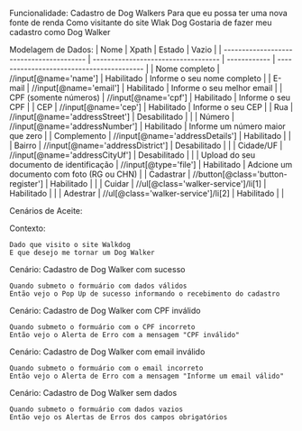 Funcionalidade: Cadastro de Dog Walkers
    Para que eu possa ter uma nova fonte de renda
    Como visitante do site Wlak Dog
    Gostaria de fazer meu cadastro como Dog Walker

Modelagem de Dados:
| Nome                                     | Xpath                               | Estado       | Vazio                                     |
| ---------------------------------------- | ----------------------------------- | ------------ | ----------------------------------------- |
| Nome completo                            | //input[@name='name']               | Habilitado   | Informe o seu nome completo               |
| E-mail                                   | //input[@name='email']              | Habilitado   | Informe o seu melhor email                |
| CPF (somente números)                    | //input[@name='cpf']                | Habilitado   | Informe o seu CPF                         |
| CEP                                      | //input[@name='cep']                | Habilitado   | Informe o seu CEP                         |
| Rua                                      | //input[@name='addressStreet']      | Desabilitado |                                           |
| Número                                   | //input[@name='addressNumber']      | Habilitado   | Informe um número maior que zero          |
| Complemento                              | //input[@name='addressDetails']     | Habilitado   |                                           |
| Bairro                                   | //input[@name='addressDistrict']    | Desabilitado |                                           |
| Cidade/UF                                | //input[@name='addressCityUf']      | Desabilitado |                                           |
| Upload do seu documento de identificação | //input[@type='file']               | Habilitado   | Adcione um documento com foto (RG ou CHN) |
| Cadastrar                                | //button[@class='button-register']  | Habilitado   |                                           |
| Cuidar                                   | //ul[@class='walker-service']/li[1] | Habilitado   |                                           |
| Adestrar                                 | //ul[@class='walker-service']/li[2] | Habilitado   |                                           |

Cenários de Aceite:

Contexto:

    Dado que visito o site Walkdog
    E que desejo me tornar um Dog Walker

Cenário: Cadastro de Dog Walker com sucesso

    Quando submeto o formuário com dados válidos
    Então vejo o Pop Up de sucesso informando o recebimento do cadastro

Cenário: Cadastro de Dog Walker com CPF inválido

    Quando submeto o formuário com o CPF incorreto
    Então vejo o Alerta de Erro com a mensagem "CPF inválido"

Cenário: Cadastro de Dog Walker com email inválido

    Quando submeto o formuário com o email incorreto
    Então vejo o Alerta de Erro com a mensagem "Informe um email válido"

Cenário: Cadastro de Dog Walker sem dados

    Quando submeto o formuário com dados vazios
    Então vejo os Alertas de Erros dos campos obrigatórios
